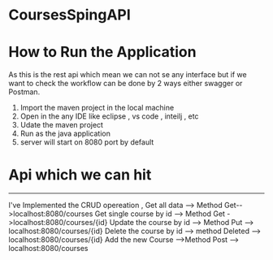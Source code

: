 # CoursesSpingAPI

# How to Run the Application
As this is the rest api which mean we can not se any interface but if we want to check the workflow can be done by 2 ways either swagger or Postman. 

1. Import the maven project in the local machine
2. Open in the any IDE like eclipse , vs code , inteilj , etc
3. Udate the maven project
4. Run as the java application
5. server will start on 8080 port by default

# Api which we can hit 
<hr>
I've Implemented the CRUD opereation , 
Get all data  --> Method Get-->localhost:8080/courses
Get single course by id --> Method Get ->localhost:8080/courses/{id}
Update the course by id --> Method Put --> localhost:8080/courses/{id}
Delete the course by id --> method Deleted --> localhost:8080/courses/{id}
Add the new Course -->Method Post --> localhost:8080/courses
